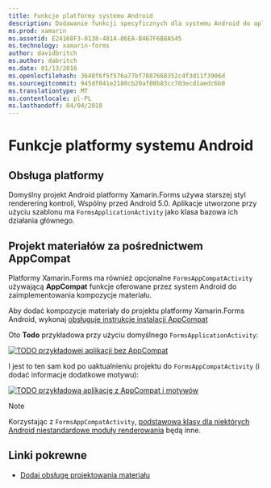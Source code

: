 ```yaml
---
title: Funkcje platformy systemu Android
description: Dodawanie funkcji specyficznych dla systemu Android do aplikacji platformy Xamarin.Forms
ms.prod: xamarin
ms.assetid: E24168F3-0138-4814-86EA-B467F6B8A545
ms.technology: xamarin-forms
author: davidbritch
ms.author: dabritch
ms.date: 01/13/2016
ms.openlocfilehash: 3648f6f5f576a77bf7887668352c4f3d11f3906d
ms.sourcegitcommit: 945df041e2180cb20af08b83cc703ecd1aedc6b0
ms.translationtype: MT
ms.contentlocale: pl-PL
ms.lasthandoff: 04/04/2018
---
```

# <a name="android-platform-features"></a>Funkcje platformy systemu Android

## <a name="platform-support"></a>Obsługa platformy

Domyślny projekt Android platformy Xamarin.Forms używa starszej styl renderering kontroli, Wspólny przed Android 5.0. Aplikacje utworzone przy użyciu szablonu ma `FormsApplicationActivity` jako klasa bazowa ich działania głównego.

## <a name="material-design-via-appcompat"></a>Projekt materiałów za pośrednictwem AppCompat

Platformy Xamarin.Forms ma również opcjonalne `FormsAppCompatActivity` używającą **AppCompat** funkcje oferowane przez system Android do zaimplementowania kompozycje materiału.

Aby dodać kompozycje materiały do projektu platformy Xamarin.Forms Android, wykonaj [obsługuje instrukcje instalacji AppCompat](appcompat.md)

Oto **Todo** przykładowa przy użyciu domyślnego `FormsApplicationActivity`:

[![](images/before-appcompat-sml.png "TODO przykładowej aplikacji bez AppCompat")](images/before-appcompat.png#lightbox "Todo przykładowej aplikacji bez AppCompat")

I jest to ten sam kod po uaktualnieniu projektu do `FormsAppCompatActivity` (i dodać informacje dodatkowe motywu):

[![](images/post-appcompat-sml.png "TODO przykładową aplikację z AppCompat i motywów")](images/post-appcompat.png#lightbox "Todo przykładową aplikację z AppCompat i motywów")

> [!NOTE]
> Korzystając z `FormsAppCompatActivity`, [podstawowa klasy dla niektórych Android niestandardowe moduły renderowania](~/xamarin-forms/app-fundamentals/custom-renderer/renderers.md) będą inne.


## <a name="related-links"></a>Linki pokrewne

- [Dodaj obsługę projektowania materiału](appcompat.md)

